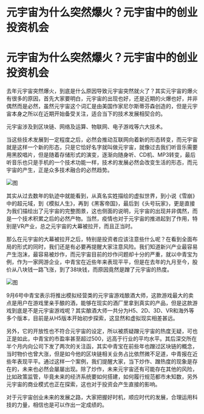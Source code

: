 # 元宇宙为什么突然爆火？元宇宙中的创业投资机会


# 元宇宙为什么突然爆火？元宇宙中的创业投资机会

去年元宇宙突然爆火，到底是什么原因导致元宇宙突然就火了？其实元宇宙的爆火有很多的原因，首先大家要明白，元宇宙的出现也好，还是近期的火爆也好，并非偶然而是必然，虽然元宇宙这个词汇是由美国作家尼尔斯蒂芬森创造的，但是元宇宙本身之所以在近期开始备受关注，适合当下的技术发展相契合的。

元宇宙涉及到区块链、网络及运算、物联网、电子游戏等六大技术。

当这些技术发展到一定程度之后，必然会推动互联网向着新的形态转变，而元宇宙就是这样一个新的形态，只是它恰好名字就叫做元宇宙，就像过去我们听音乐需要用黑胶唱片，但是随着存储形式的演变，逐渐向随身听、CD机、MP3转变，最后听音乐也只是手机的一个技术功能一样，技术的发展必然会改变生活的形态，而元宇宙的产生，正是众多技术融合的必然趋势。

![图](https://p3.itc.cn/images01/20220606/b595dcff4121493fa2528666aeb1ada8.png)

其实从过去数年的轨迹中就能看到，从真名实姓描绘的虚拟世界，到小说《雪崩》中的超元域，到《模拟人生》，再到《黑客帝国》，最后到《头号玩家》，更是直接为我们描绘出了元宇宙的完整图景，这也侧面的说明，元宇宙的出现并非偶然，而是一个技术积累之后的必然产物。当然，疫情也对于元宇宙的推进起到了作用，特别是VR产业，总之元宇宙的大幕被拉开，而且正当时。

那么在元宇宙的大幕被拉开之后，特别是投资者应该注意些什么呢？在看到全面布局的形式的同时，我们还是有必要再提醒大家注意风险。我们知道新兴产业最容易产生泡沫，最容易被炒作，而元宇宙目前的炒作问题却十分的严重，就以中青宝为例，作为一家网游企业，中青宝在近些年来表现平平，但是在去年的九月至今，股价从八块钱一路飞涨，到了38块钱，而原因竟然是蹭了元宇宙的热度。

![图](https://p5.itc.cn/images01/20220606/5e1a63d894074dcb886506046c79201a.png)

9月6号中青宝表示将推出模拟经营类的元宇宙游戏酿酒大师，这款游戏最大的卖点是用户在游戏里亲手酿的酒，能够在现实的酒厂里拿到真实的产品，但是这款游戏到底是不是元宇宙游戏呢？其实酿酒大师一共分为H5、2D、3D、VR和海外等多个版本，目前是从H5版本开始初步探索，这显然和虚拟现实相差甚远。

另外，它的开放性也不符合元宇宙的设定，所以被质疑蹭元宇宙的热度无疑，可也正是如此，中青宝的市盈率甚至超过500，远高于行业的平均水平。其后深交所在半个月内向公司下发了两次的关注函，其实中青宝在前些年也蹭过区块链的概念，当时物价也曾大涨，但是如今他的区块链相关业务占比依然微不足道，中青报在近些年表现平平。通过这样一个案例，我们提醒大家，当下炒作、蹭热度的现象是存在的，未来也必然会屡屡出现。除了炒作，未来元宇宙还有可能存在其他的风险，比如政策监管，毕竟未来的经济系统要如何搭建，如何履行规范都市未知数，另外元宇宙的商业模式也正在探索，这也对于投资会产生直接的影响。

对于元宇宙创业未来的发展之路，大家把握好时机，顺应时代的发展，合理运用科技的力量，相信也是可以作出一定成绩的。


